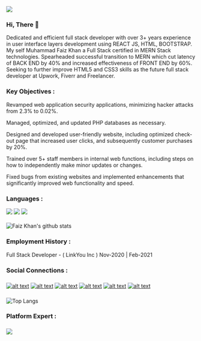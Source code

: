 
<img src="https://media-exp1.licdn.com/dms/image/C5616AQFyh0cKa3jSEQ/profile-displaybackgroundimage-shrink_200_800/0/1615042365795?e=1620864000&v=beta&t=YUQbNQhTs-3KVVvTtGNjAbWx1-8BrAdZsv82OwJZs0M"/>

###

### Hi, There 👋

Dedicated and efficient full stack developer with over 3+ years experience in user interface layers development using REACT JS, HTML, BOOTSTRAP. My self Muhammad Faiz Khan a Full Stack certified in MERN Stack technologies. Spearheaded successful transition to MERN which cut latency of BACK END by 40% and increased effectiveness of FRONT END by 60%. Seeking to further improve HTML5 and CSS3 skills as the future full stack developer at Upwork, Fiverr and Freelancer.

### Key Objectives :

Revamped web application security applications, minimizing hacker attacks from 2.3% to 0.02%.
    
Managed, optimized, and updated PHP databases as necessary.
    
Designed and developed user-friendly website, including optimized check-out page that increased user clicks, and subsequently customer purchases by 20%.
    
Trained over 5+ staff members in internal web functions, including steps on how to independently make minor updates or changes.
    
Fixed bugs from existing websites and implemented enhancements that significantly improved web functionality and speed.

###

### Languages :

<img src="https://img.shields.io/badge/JavaScript-F7DF1E?style=for-the-badge&logo=javascript&logoColor=black"/>
<img src="https://img.shields.io/badge/HTML5-E34F26?style=for-the-badge&logo=html5&logoColor=white"/>
<img src="https://img.shields.io/badge/CSS3-1572B6?style=for-the-badge&logo=css3&logoColor=white"/>

####


![Faiz Khan's github stats](https://github-readme-stats.vercel.app/api?username=muhammadfaizkhan&show_icons=true)




### Employment History : 
 Full Stack Developer - ( LinkYou Inc )
 Nov-2020 | Feb-2021

### 

### Social Connections : 
###

[![alt text][1.1]][1]
[![alt text][2.1]][2]
[![alt text][3.1]][3]
[![alt text][4.1]][4]
[![alt text][5.1]][5]
[![alt text][6.1]][6]



<!-- icons with padding -->

[1.1]: https://img.shields.io/badge/Twitter-1DA1F2?style=for-the-badge&logo=twitter&logoColor=white
[2.1]: https://img.shields.io/badge/Facebook-1877F2?style=for-the-badge&logo=facebook&logoColor=white
[3.1]: https://img.shields.io/badge/Instagram-E4405F?style=for-the-badge&logo=instagram&logoColor=white
[4.1]: https://img.shields.io/badge/GitHub-100000?style=for-the-badge&logo=github&logoColor=white
[5.1]: https://img.shields.io/badge/LinkedIn-0077B5?style=for-the-badge&logo=linkedin&logoColor=white
[6.1]: https://img.shields.io/badge/Behance-0077B5?style=for-the-badge&logo=behance&logoColor=white


<!-- update these accordingly -->

[1]: https://www.twitter.com/mfaizkhan20
[2]: https://www.facebook.com/mfaiz.khan.52831/
[3]: https://www.instagram.com/mfaizkhan
[4]: https://www.github.com/muhammadfaizkhan
[5]: https://www.linkedin.com/in/muhammadfaizkhan
[6]: https://www.linkedin.com/in/muhammadfaizkhan

###

![Top Langs](https://github-readme-stats.vercel.app/api/top-langs/?username=muhammadfaizkhan)


###

### Platform Expert :

###

<img src="https://img.shields.io/badge/Windows-0078D6?style=for-the-badge&logo=windows&logoColor=white"/>

